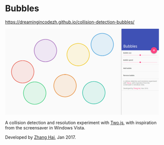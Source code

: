 # Bubbles

https://dreamingincodezh.github.io/collision-detection-bubbles/

![Screenshot](art/screenshot.jpg)

A collision detection and resolution experiment with [Two.js](https://two.js.org/), with inspiration from the screensaver in Windows Vista.

Developed by [Zhang Hai](http://www.zhanghai.me/), Jan 2017.
